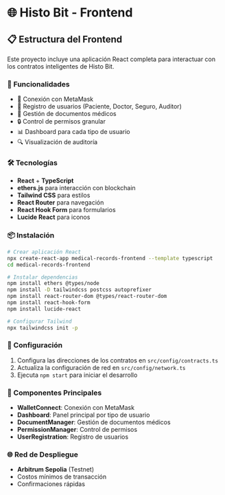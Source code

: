 # 🌐 Histo Bit - Frontend

## 📋 Estructura del Frontend

Este proyecto incluye una aplicación React completa para interactuar con los contratos inteligentes de Histo Bit.

### 🎯 Funcionalidades

- 🔐 Conexión con MetaMask
- 👤 Registro de usuarios (Paciente, Doctor, Seguro, Auditor)
- 📄 Gestión de documentos médicos
- 🔒 Control de permisos granular
- 📊 Dashboard para cada tipo de usuario
- 🔍 Visualización de auditoría

### 🛠️ Tecnologías

- **React** + **TypeScript**
- **ethers.js** para interacción con blockchain
- **Tailwind CSS** para estilos
- **React Router** para navegación
- **React Hook Form** para formularios
- **Lucide React** para iconos

### 📦 Instalación

```bash
# Crear aplicación React
npx create-react-app medical-records-frontend --template typescript
cd medical-records-frontend

# Instalar dependencias
npm install ethers @types/node
npm install -D tailwindcss postcss autoprefixer
npm install react-router-dom @types/react-router-dom
npm install react-hook-form
npm install lucide-react

# Configurar Tailwind
npx tailwindcss init -p
```

### 🚀 Configuración

1. Configura las direcciones de los contratos en `src/config/contracts.ts`
2. Actualiza la configuración de red en `src/config/network.ts`
3. Ejecuta `npm start` para iniciar el desarrollo

### 📱 Componentes Principales

- **WalletConnect**: Conexión con MetaMask
- **Dashboard**: Panel principal por tipo de usuario
- **DocumentManager**: Gestión de documentos médicos
- **PermissionManager**: Control de permisos
- **UserRegistration**: Registro de usuarios

### 🌐 Red de Despliegue

- **Arbitrum Sepolia** (Testnet)
- Costos mínimos de transacción
- Confirmaciones rápidas
